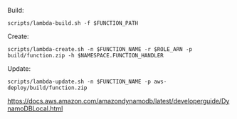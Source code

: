 Build:

`scripts/lambda-build.sh -f $FUNCTION_PATH`

Create:

`scripts/lambda-create.sh -n $FUNCTION_NAME -r $ROLE_ARN -p build/function.zip -h $NAMESPACE.FUNCTION_HANDLER`

Update:

`scripts/lambda-update.sh -n $FUNCTION_NAME -p aws-deploy/build/function.zip`

https://docs.aws.amazon.com/amazondynamodb/latest/developerguide/DynamoDBLocal.html